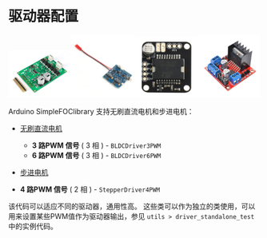 
# 驱动器配置

<div class="width60">
<img src="extras/Images/drv8302.png" style="width:25%;display:inline"><img src="extras/Images/bgc_30.jpg" style="width:25%;display:inline"><img src="extras/Images/l6234.jpg" style="width:25%;display:inline"><img src="extras/Images/l298n.jpg" style="width:25%;display:inline">
</div>

Arduino <span class="simple">Simple<span class="foc">FOC</span>library</span> 支持无刷直流电机和步进电机：

- [无刷直流电机 <i class="fa fa-external-link"></i>](bldcdriver)
  
    - **3 路PWM 信号** ( 3 相 ) - `BLDCDriver3PWM`
    - **6 路PWM 信号** ( 3 相 ) - `BLDCDriver6PWM`
- [步进电机 <i class="fa fa-external-link"></i>](stepperdriver)
  
- **4 路PWM 信号** ( 2 相 )  - `StepperDriver4PWM`
  
    

该代码可以适应不同的驱动器，通用性高。
这些类可以作为独立的类使用，可以用来设置某些PWM值作为驱动器输出，参见 `utils > driver_standalone_test` 中的实例代码。